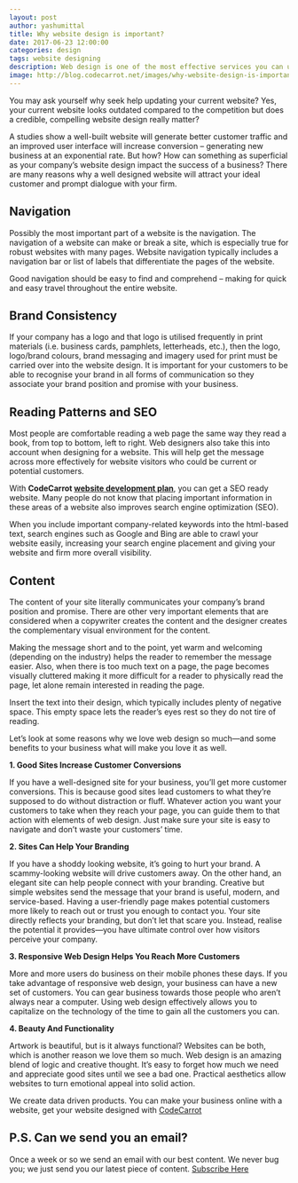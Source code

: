 ```yaml
---
layout: post
author: yashumittal
title: Why website design is important?
date: 2017-06-23 12:00:00
categories: design
tags: website designing
description: Web design is one of the most effective services you can utilize for your business. But any web designer will tell you, creating sites isn't just a service—it's an art.
image: http://blog.codecarrot.net/images/why-website-design-is-important.jpg
---
```


You may ask yourself why seek help updating your current website? Yes, your current website looks outdated compared to the competition but does a credible, compelling website design really matter?

A studies show a well-built website will generate better customer traffic and an improved user interface will increase conversion – generating new business at an exponential rate. But how? How can something as superficial as your company’s website design impact the success of a business? There are many reasons why a well designed website will attract your ideal customer and prompt dialogue with your firm.

## Navigation

Possibly the most important part of a website is the navigation. The navigation of a website can make or break a site, which is especially true for robust websites with many pages. Website navigation typically includes a navigation bar or list of labels that differentiate the pages of the website.

Good navigation should be easy to find and comprehend – making for quick and easy travel throughout the entire website.

## Brand Consistency

If your company has a logo and that logo is utilised frequently in print materials (i.e. business cards, pamphlets, letterheads, etc.), then the logo, logo/brand colours, brand messaging and imagery used for print must be carried over into the website design. It is important for your customers to be able to recognise your brand in all forms of communication so they associate your brand position and promise with your business.

## Reading Patterns and SEO

Most people are comfortable reading a web page the same way they read a book, from top to bottom, left to right. Web designers also take this into account when designing for a website. This will help get the message across more effectively for website visitors who could be current or potential customers.

With **CodeCarrot [website development plan](http://codecarrot.net/)**, you can get a SEO ready website.
Many people do not know that placing important information in these areas of a website also improves search engine optimization (SEO).

When you include important company-related keywords into the html-based text, search engines such as Google and Bing are able to crawl your website easily, increasing your search engine placement and giving your website and firm more overall visibility.

## Content

The content of your site literally communicates your company’s brand position and promise. There are other very important elements that are considered when a copywriter creates the content and the designer creates the complementary visual environment for the content.

Making the message short and to the point, yet warm and welcoming (depending on the industry) helps the reader to remember the message easier. Also, when there is too much text on a page, the page becomes visually cluttered making it more difficult for a reader to physically read the page, let alone remain interested in reading the page.

Insert the text into their design, which typically includes plenty of negative space. This empty space lets the reader’s eyes rest so they do not tire of reading.

Let’s look at some reasons why we love web design so much—and some benefits to your business what will make you love it as well.

**1. Good Sites Increase Customer Conversions**

If you have a well-designed site for your business, you’ll get more customer conversions.  This is because good sites lead customers to what they’re supposed to do without distraction or fluff.  Whatever action you want your customers to take when they reach your page, you can guide them to that action with elements of web design.  Just make sure your site is easy to navigate and don’t waste your customers’ time.

**2.  Sites Can Help Your Branding**

If you have a shoddy looking website, it’s going to hurt your brand.  A scammy-looking website will drive customers away.  On the other hand, an elegant site can help people connect with your branding.  Creative but simple websites send the message that your brand is useful, modern, and service-based.  Having a user-friendly page makes potential customers more likely to reach out or trust you enough to contact you.  Your site directly reflects your branding, but don’t let that scare you.  Instead, realise the potential it provides—you have ultimate control over how visitors perceive your company.

**3.  Responsive Web Design Helps You Reach More Customers**

More and more users do business on their mobile phones these days.  If you take advantage of responsive web design, your business can have a new set of customers.  You can gear business towards those people who aren’t always near a computer.  Using web design effectively allows you to capitalize on the technology of the time to gain all the customers you can.

**4.  Beauty And Functionality**

Artwork is beautiful, but is it always functional? Websites can be both, which is another reason we love them so much.  Web design is an amazing blend of logic and creative thought. It’s easy to forget how much we need and appreciate good sites until we see a bad one.  Practical aesthetics allow websites to turn emotional appeal into solid action.

We create data driven products. You can make your business online with a website, get your website designed with [CodeCarrot](http://codecarrot.net/)

## P.S. Can we send you an email?

Once a week or so we send an email with our best content. We never bug you; we just send you our latest piece of content. <a href="#subscribe">Subscribe Here</a>
